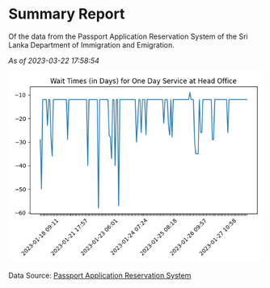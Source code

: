 # Summary Report

Of the data from the Passport Application Reservation System of the Sri Lanka Department of Immigration and Emigration.

*As of 2023-03-22 17:58:54*

![Wait Time Chart](summary.wait_time_chart.png)

Data Source: [Passport Application Reservation System](https://eservices.immigration.gov.lk:8443/appointment/pages/reservationApplication.xhtml)